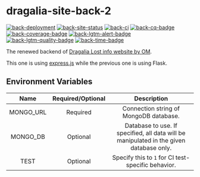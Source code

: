 # dragalia-site-back-2

[![back-deployment]][back-site]
[![back-site-status]][back-site]
[![back-ci]][back-ci-link]
[![back-cq-badge]][back-cq-link]
[![back-coverage-badge]][back-cq-link]
[![back-lgtm-alert-badge]][back-lgtm-alert-link]
[![back-lgtm-quality-badge]][back-lgtm-quality-link]
[![back-time-badge]][back-time-link]

The renewed backend of [Dragalia Lost info website by OM][site].

This one is using [express.js][express] while the previous one is using Flask.

## Environment Variables

Name | Required/Optional | Description
:---: | :---: | :---:
MONGO_URL | Required | Connection string of MongoDB database.
MONGO_DB | Optional | Database to use. If specified, all data will be manipulated in the given database only.
TEST | Optional | Specify this to `1` for CI test-specific behavior.

[site]: https://dl.raenonx.cc

[express]: https://expressjs.com/

[back-deployment]: https://pyheroku-badge.herokuapp.com/?app=dragalia-site-back&style=flat-square

[back-site]: https://dl-back.raenonx.cc

[back-site-status]: https://img.shields.io/website?down_message=offline&up_message=online&url=https%3A%2F%2Fdl-back.raenonx.cc

[back-cq-link]: https://www.codacy.com/gh/RaenonX-DL/dragalia-site-back-2/dashboard

[back-cq-badge]: https://app.codacy.com/project/badge/Grade/a0849e3eb6704b29b1672f26c00ca763

[back-coverage-badge]: https://app.codacy.com/project/badge/Coverage/a0849e3eb6704b29b1672f26c00ca763

[back-ci]: https://github.com/RaenonX-DL/dragalia-site-back-2/workflows/Node%20CI/badge.svg

[back-ci-link]: https://github.com/RaenonX-DL/dragalia-site-back-2/actions?query=workflow%3A%22Node+CI%22

[back-time-link]: https://wakatime.com/badge/github/RaenonX-DL/dragalia-site-back-2

[back-time-badge]: https://wakatime.com/badge/github/RaenonX-DL/dragalia-site-back-2.svg

[back-lgtm-alert-badge]: https://img.shields.io/lgtm/alerts/g/RaenonX-DL/dragalia-site-back-2.svg?logo=lgtm&logoWidth=18

[back-lgtm-alert-link]: https://lgtm.com/projects/g/RaenonX-DL/dragalia-site-back-2/alerts/

[back-lgtm-quality-badge]: https://img.shields.io/lgtm/grade/javascript/g/RaenonX-DL/dragalia-site-back-2.svg?logo=lgtm&logoWidth=18

[back-lgtm-quality-link]: https://lgtm.com/projects/g/RaenonX-DL/dragalia-site-back-2/context:javascript
